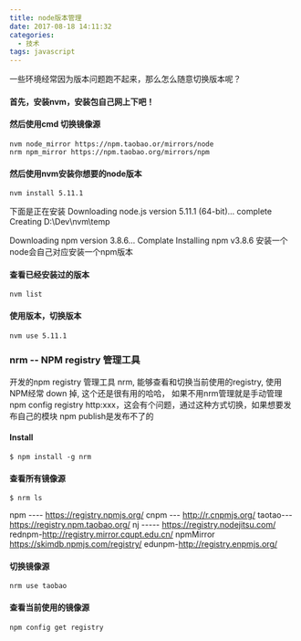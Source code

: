 ```yaml
---
title: node版本管理
date: 2017-08-18 14:11:32
categories: 
  - 技术
tags: javascript
---
```


一些环境经常因为版本问题跑不起来，那么怎么随意切换版本呢？
<!-- more -->
#### 首先，安装nvm，安装包自己网上下吧！
#### 然后使用cmd 切换镜像源
```
nvm node_mirror https://npm.taobao.or/mirrors/node
nrm npm_mirror https://npm.taobao.org/mirrors/npm
```

#### 然后使用nvm安装你想要的node版本
```
nvm install 5.11.1
```

下面是正在安装
Downloading node.js version 5.11.1 (64-bit)...
complete
Creating D:\Dev\nvm\temp

Downloading npm version 3.8.6... Complate
Installing npm v3.8.6
安装一个node会自己对应安装一个npm版本

#### 查看已经安装过的版本 
``` 
nvm list
```

#### 使用版本，切换版本

```
nvm use 5.11.1
```

### nrm -- NPM registry 管理工具
开发的npm registry 管理工具 nrm,  能够查看和切换当前使用的registry, 使用NPM经常 down 掉, 这个还是很有用的哈哈，
如果不用nrm管理就是手动管理
npm config registry http:xxx，这会有个问题，通过这种方式切换，如果想要发布自己的模块 npm publish是发布不了的


#### Install
```
$ npm install -g nrm
```

#### 查看所有镜像源
```
$ nrm ls
```

npm ---- https://registry.npmjs.org/
cnpm --- http://r.cnpmjs.org/
taotao---https://registry.npm.taobao.org/
nj ----- https://registry.nodejitsu.com/
rednpm-http://registry.mirror.cqupt.edu.cn/
npmMirror https://skimdb.npmjs.com/registry/
edunpm-http://registry.enpmjs.org/

#### 切换镜像源
```
nrm use taobao
```

#### 查看当前使用的镜像源
```
npm config get registry
```

